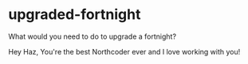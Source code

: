 # upgraded-fortnight

What would you need to do to upgrade a fortnight?

Hey Haz, You're the best Northcoder ever and I love working with you! 
